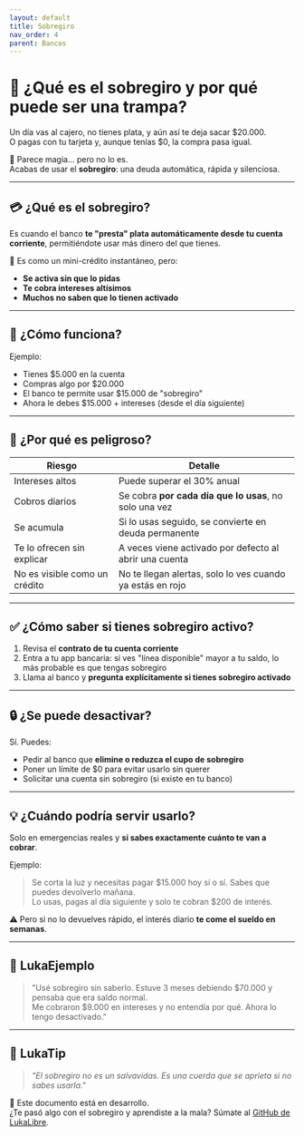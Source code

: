 ```yaml
---
layout: default
title: Sobregiro
nav_order: 4
parent: Bancos
---
```


# 🧨 ¿Qué es el sobregiro y por qué puede ser una trampa?

Un día vas al cajero, no tienes plata, y aún así te deja sacar $20.000.  
O pagas con tu tarjeta y, aunque tenías $0, la compra pasa igual.

🎉 Parece magia… pero no lo es.  
Acabas de usar el **sobregiro**: una deuda automática, rápida y silenciosa.

---

## 💳 ¿Qué es el sobregiro?

Es cuando el banco **te "presta" plata automáticamente desde tu cuenta corriente**, permitiéndote usar más dinero del que tienes.

🧠 Es como un mini-crédito instantáneo, pero:

- **Se activa sin que lo pidas**
- **Te cobra intereses altísimos**
- **Muchos no saben que lo tienen activado**

---

## 🧾 ¿Cómo funciona?

Ejemplo:

- Tienes $5.000 en la cuenta
- Compras algo por $20.000
- El banco te permite usar $15.000 de "sobregiro"
- Ahora le debes $15.000 + intereses (desde el día siguiente)

---

## 🚨 ¿Por qué es peligroso?

| Riesgo                            | Detalle                                                       |
|----------------------------------|---------------------------------------------------------------|
| Intereses altos                  | Puede superar el 30% anual                                    |
| Cobros diarios                   | Se cobra **por cada día que lo usas**, no solo una vez        |
| Se acumula                       | Si lo usas seguido, se convierte en deuda permanente          |
| Te lo ofrecen sin explicar       | A veces viene activado por defecto al abrir una cuenta        |
| No es visible como un crédito    | No te llegan alertas, solo lo ves cuando ya estás en rojo     |

---

## ✅ ¿Cómo saber si tienes sobregiro activo?

1. Revisa el **contrato de tu cuenta corriente**
2. Entra a tu app bancaria: si ves "línea disponible" mayor a tu saldo, lo más probable es que tengas sobregiro
3. Llama al banco y **pregunta explícitamente si tienes sobregiro activado**

---

## 🔒 ¿Se puede desactivar?

Sí. Puedes:

- Pedir al banco que **elimine o reduzca el cupo de sobregiro**
- Poner un límite de $0 para evitar usarlo sin querer
- Solicitar una cuenta sin sobregiro (si existe en tu banco)

---

## 💡 ¿Cuándo podría servir usarlo?

Solo en emergencias reales y **si sabes exactamente cuánto te van a cobrar**.

Ejemplo:
> Se corta la luz y necesitas pagar $15.000 hoy sí o sí. Sabes que puedes devolverlo mañana.  
> Lo usas, pagas al día siguiente y solo te cobran $200 de interés.

⚠️ Pero si no lo devuelves rápido, el interés diario **te come el sueldo en semanas**.

---

## 💬 LukaEjemplo

> "Usé sobregiro sin saberlo. Estuve 3 meses debiendo $70.000 y pensaba que era saldo normal.  
> Me cobraron $9.000 en intereses y no entendía por qué. Ahora lo tengo desactivado."

---

## 🧠 LukaTip

> *"El sobregiro no es un salvavidas. Es una cuerda que se aprieta si no sabes usarla."*

📌 Este documento está en desarrollo.  
¿Te pasó algo con el sobregiro y aprendiste a la mala? Súmate al [GitHub de LukaLibre](https://github.com/tuusuario/lukalibre).
